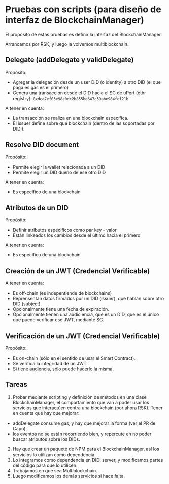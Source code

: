 # Pruebas con scripts (para diseño de interfaz de BlockchainManager)

El propósito de estas pruebas es definir la interfaz del BlockchainManager.

Arrancamos por RSK, y luego la volvemos multiblockchain.

## Delegate (addDelegate y validDelegate)

Propósito:
- Agregar la delegación desde un user DID (o identity) a otro DID (el que paga es gas es el primero)
- Genera una transacción desde el DID hacia el SC de uPort (ethr registry): `0xdca7ef03e98e0dc2b855be647c39abe984fcf21b`

A tener en cuenta:
- La transacción se realiza en una blockchain específica.
- El issuer define sobre qué blockchain (dentro de las soportadas por DIDI).

## Resolve DID document

Propósito:
- Permite elegir la wallet relacionada a un DID
- Permite elegir un DID dueño de ese otro DID

A tener en cuenta:
- Es específico de una blockchain

## Atributos de un DID

Propósito:
- Definir atributos especificos como par key - valor
- Están linkeados los cambios desde el último hacia el primero

A tener en cuenta:
- Es específico de una blockchain

## Creación de un JWT (Credencial Verificable)

A tener en cuenta:
- Es off-chain (es indepentiende de blockchains)
- Reprensentan datos firmados por un DID (issuer), que hablan sobre otro DID (subject).
- Opcionalmente tiene una fecha de expiración.
- Opcionalmente tienen una audiciencia, que es un DID, que es el único que puede verificar ese JWT, mediante SC.

## Verificación de un JWT (Credencial Verificable)

Propósito:
- Es on-chain (sólo en el sentido de usar el Smart Contract).
- Se verifica la integridad de un JWT.
- Si tiene audiencia, sólo puede hacerlo la misma.

## Tareas
1) Probar mediante scripting y definición de métodos en una clase BlockchainManager, el comportamiento que van
a poder usar los servicios que interactúen contra una blockchain (por ahora RSK). Tener en cuenta que hay que mejorar:
  - addDelegate consume gas, y hay que mejorar la forma (ver el PR de Capu).
  - los eventos no se están recorriendo bien, y repercute en no poder buscar atributos sobre los DIDs.
2) Hay que crear un paquete de NPM para el BlockchainManager, así los servicios lo utilizan como dependencia.
3) Lo integramos como dependencia en DIDI server, y modificamos partes del código para que lo utilicen.
4) Trabajamos en que sea Multiblockchain.
5) Luego modificamos los demás servicios si hace falta.